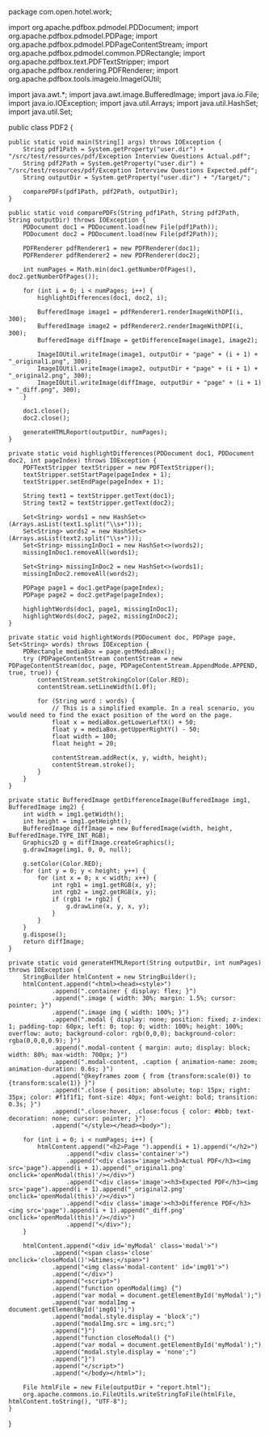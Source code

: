package com.open.hotel.work;

import org.apache.pdfbox.pdmodel.PDDocument;
import org.apache.pdfbox.pdmodel.PDPage;
import org.apache.pdfbox.pdmodel.PDPageContentStream;
import org.apache.pdfbox.pdmodel.common.PDRectangle;
import org.apache.pdfbox.text.PDFTextStripper;
import org.apache.pdfbox.rendering.PDFRenderer;
import org.apache.pdfbox.tools.imageio.ImageIOUtil;

import java.awt.*;
import java.awt.image.BufferedImage;
import java.io.File;
import java.io.IOException;
import java.util.Arrays;
import java.util.HashSet;
import java.util.Set;

public class PDF2 {

    public static void main(String[] args) throws IOException {
        String pdf1Path = System.getProperty("user.dir") + "/src/test/resources/pdf/Exception Interview Questions Actual.pdf";
        String pdf2Path = System.getProperty("user.dir") + "/src/test/resources/pdf/Exception Interview Questions Expected.pdf";
        String outputDir = System.getProperty("user.dir") + "/target/";

        comparePDFs(pdf1Path, pdf2Path, outputDir);
    }

    public static void comparePDFs(String pdf1Path, String pdf2Path, String outputDir) throws IOException {
        PDDocument doc1 = PDDocument.load(new File(pdf1Path));
        PDDocument doc2 = PDDocument.load(new File(pdf2Path));

        PDFRenderer pdfRenderer1 = new PDFRenderer(doc1);
        PDFRenderer pdfRenderer2 = new PDFRenderer(doc2);

        int numPages = Math.min(doc1.getNumberOfPages(), doc2.getNumberOfPages());

        for (int i = 0; i < numPages; i++) {
            highlightDifferences(doc1, doc2, i);

            BufferedImage image1 = pdfRenderer1.renderImageWithDPI(i, 300);
            BufferedImage image2 = pdfRenderer2.renderImageWithDPI(i, 300);
            BufferedImage diffImage = getDifferenceImage(image1, image2);

            ImageIOUtil.writeImage(image1, outputDir + "page" + (i + 1) + "_original1.png", 300);
            ImageIOUtil.writeImage(image2, outputDir + "page" + (i + 1) + "_original2.png", 300);
            ImageIOUtil.writeImage(diffImage, outputDir + "page" + (i + 1) + "_diff.png", 300);
        }

        doc1.close();
        doc2.close();

        generateHTMLReport(outputDir, numPages);
    }

    private static void highlightDifferences(PDDocument doc1, PDDocument doc2, int pageIndex) throws IOException {
        PDFTextStripper textStripper = new PDFTextStripper();
        textStripper.setStartPage(pageIndex + 1);
        textStripper.setEndPage(pageIndex + 1);

        String text1 = textStripper.getText(doc1);
        String text2 = textStripper.getText(doc2);

        Set<String> words1 = new HashSet<>(Arrays.asList(text1.split("\\s+")));
        Set<String> words2 = new HashSet<>(Arrays.asList(text2.split("\\s+")));
        Set<String> missingInDoc1 = new HashSet<>(words2);
        missingInDoc1.removeAll(words1);

        Set<String> missingInDoc2 = new HashSet<>(words1);
        missingInDoc2.removeAll(words2);

        PDPage page1 = doc1.getPage(pageIndex);
        PDPage page2 = doc2.getPage(pageIndex);

        highlightWords(doc1, page1, missingInDoc1);
        highlightWords(doc2, page2, missingInDoc2);
    }

    private static void highlightWords(PDDocument doc, PDPage page, Set<String> words) throws IOException {
        PDRectangle mediaBox = page.getMediaBox();
        try (PDPageContentStream contentStream = new PDPageContentStream(doc, page, PDPageContentStream.AppendMode.APPEND, true, true)) {
            contentStream.setStrokingColor(Color.RED);
            contentStream.setLineWidth(1.0f);

            for (String word : words) {
                // This is a simplified example. In a real scenario, you would need to find the exact position of the word on the page.
                float x = mediaBox.getLowerLeftX() + 50;
                float y = mediaBox.getUpperRightY() - 50;
                float width = 100;
                float height = 20;

                contentStream.addRect(x, y, width, height);
                contentStream.stroke();
            }
        }
    }

    private static BufferedImage getDifferenceImage(BufferedImage img1, BufferedImage img2) {
        int width = img1.getWidth();
        int height = img1.getHeight();
        BufferedImage diffImage = new BufferedImage(width, height, BufferedImage.TYPE_INT_RGB);
        Graphics2D g = diffImage.createGraphics();
        g.drawImage(img1, 0, 0, null);

        g.setColor(Color.RED);
        for (int y = 0; y < height; y++) {
            for (int x = 0; x < width; x++) {
                int rgb1 = img1.getRGB(x, y);
                int rgb2 = img2.getRGB(x, y);
                if (rgb1 != rgb2) {
                    g.drawLine(x, y, x, y);
                }
            }
        }
        g.dispose();
        return diffImage;
    }

    private static void generateHTMLReport(String outputDir, int numPages) throws IOException {
        StringBuilder htmlContent = new StringBuilder();
        htmlContent.append("<html><head><style>")
                .append(".container { display: flex; }")
                .append(".image { width: 30%; margin: 1.5%; cursor: pointer; }")
                .append(".image img { width: 100%; }")
                .append(".modal { display: none; position: fixed; z-index: 1; padding-top: 60px; left: 0; top: 0; width: 100%; height: 100%; overflow: auto; background-color: rgb(0,0,0); background-color: rgba(0,0,0,0.9); }")
                .append(".modal-content { margin: auto; display: block; width: 80%; max-width: 700px; }")
                .append(".modal-content, .caption { animation-name: zoom; animation-duration: 0.6s; }")
                .append("@keyframes zoom { from {transform:scale(0)} to {transform:scale(1)} }")
                .append(".close { position: absolute; top: 15px; right: 35px; color: #f1f1f1; font-size: 40px; font-weight: bold; transition: 0.3s; }")
                .append(".close:hover, .close:focus { color: #bbb; text-decoration: none; cursor: pointer; }")
                .append("</style></head><body>");

        for (int i = 0; i < numPages; i++) {
            htmlContent.append("<h2>Page ").append(i + 1).append("</h2>")
                    .append("<div class='container'>")
                    .append("<div class='image'><h3>Actual PDF</h3><img src='page").append(i + 1).append("_original1.png' onclick='openModal(this)'/></div>")
                    .append("<div class='image'><h3>Expected PDF</h3><img src='page").append(i + 1).append("_original2.png' onclick='openModal(this)'/></div>")
                    .append("<div class='image'><h3>Difference PDF</h3><img src='page").append(i + 1).append("_diff.png' onclick='openModal(this)'/></div>")
                    .append("</div>");
        }

        htmlContent.append("<div id='myModal' class='modal'>")
                .append("<span class='close' onclick='closeModal()'>&times;</span>")
                .append("<img class='modal-content' id='img01'>")
                .append("</div>")
                .append("<script>")
                .append("function openModal(img) {")
                .append("var modal = document.getElementById('myModal');")
                .append("var modalImg = document.getElementById('img01');")
                .append("modal.style.display = 'block';")
                .append("modalImg.src = img.src;")
                .append("}")
                .append("function closeModal() {")
                .append("var modal = document.getElementById('myModal');")
                .append("modal.style.display = 'none';")
                .append("}")
                .append("</script>")
                .append("</body></html>");

        File htmlFile = new File(outputDir + "report.html");
        org.apache.commons.io.FileUtils.writeStringToFile(htmlFile, htmlContent.toString(), "UTF-8");
    }
}
